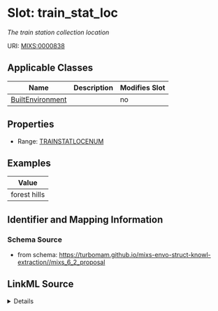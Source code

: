 # Slot: train_stat_loc


_The train station collection location_



URI: [MIXS:0000838](https://w3id.org/mixs/0000838)



<!-- no inheritance hierarchy -->




## Applicable Classes

| Name | Description | Modifies Slot |
| --- | --- | --- |
[BuiltEnvironment](BuiltEnvironment.md) |  |  no  |







## Properties

* Range: [TRAINSTATLOCENUM](TRAINSTATLOCENUM.md)






## Examples

| Value |
| --- |
| forest hills |

## Identifier and Mapping Information







### Schema Source


* from schema: https://turbomam.github.io/mixs-envo-struct-knowl-extraction//mixs_6_2_proposal




## LinkML Source

<details>
```yaml
name: train_stat_loc
description: The train station collection location
title: train station collection location
notes:
- location
- train
examples:
- value: forest hills
from_schema: https://turbomam.github.io/mixs-envo-struct-knowl-extraction//mixs_6_2_proposal
rank: 1000
slot_uri: MIXS:0000838
multivalued: false
alias: train_stat_loc
domain_of:
- BuiltEnvironment
range: TRAIN_STAT_LOC_ENUM
required: false
recommended: false

```
</details>
